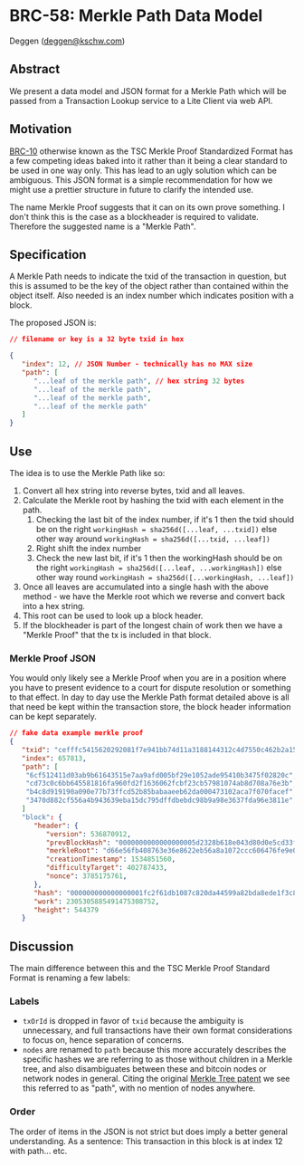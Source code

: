# BRC-58: Merkle Path Data Model

Deggen (deggen@kschw.com)

## Abstract
We present a data model and JSON format for a Merkle Path which will be passed from a Transaction Lookup service to a Lite Client via web API.

## Motivation

[BRC-10](./0010.md) otherwise known as the TSC Merkle Proof Standardized Format has a few competing ideas baked into it rather than it being a clear standard to be used in one way only. This has lead to an ugly solution which can be ambiguous. This JSON format is a simple recommendation for how we might use a prettier structure in future to clarify the intended use.

The name Merkle Proof suggests that it can on its own prove something. I don't think this is the case as a blockheader is required to validate. Therefore the suggested name is a "Merkle Path".

## Specification

A Merkle Path needs to indicate the txid of the transaction in question, but this is assumed to be the key of the object rather than contained within the object itself. Also needed is an index number which indicates position with a block.

The proposed JSON is:

```json
// filename or key is a 32 byte txid in hex

{ 
   "index": 12, // JSON Number - technically has no MAX size
   "path": [
      "...leaf of the merkle path", // hex string 32 bytes
      "...leaf of the merkle path",
      "...leaf of the merkle path",
      "...leaf of the merkle path"
   ]
}
```

## Use

The idea is to use the Merkle Path like so:

1. Convert all hex string into reverse bytes, txid and all leaves.
2. Calculate the Merkle root by hashing the txid with each element in the path.
   1. Checking the last bit of the index number, if it's 1 then the txid should be on the right `workingHash = sha256d([...leaf, ...txid])` else other way around `workingHash = sha256d([...txid, ...leaf])`
   2. Right shift the index number
   3. Check the new last bit, if it's 1 then the workingHash should be on the right `workingHash = sha256d([...leaf, ...workingHash])` else other way round `workingHash = sha256d([...workingHash, ...leaf])`
4. Once all leaves are accumulated into a single hash with the above method - we have the Merkle root which we reverse and convert back into a hex string.
5. This root can be used to look up a block header.
6. If the blockheader is part of the longest chain of work then we have a "Merkle Proof" that the tx is included in that block.

### Merkle Proof JSON

You would only likely see a Merkle Proof when you are in a position where you have to present evidence to a court for dispute resolution or something to that effect. In day to day use the Merkle Path format detailed above is all that need be kept within the transaction store, the block header information can be kept separately.

```json
// fake data example merkle proof
{
   "txid": "cefffc5415620292081f7e941bb74d11a3188144312c4d7550c462b2a151c64d", 
   "index": 657813,
   "path": [
	"6cf512411d03ab9b61643515e7aa9afd005bf29e1052ade95410b3475f02820c",
	"cd73c0c6bb645581816fa960fd2f1636062fcbf23cb57981074ab8d708a76e3b",
	"b4c8d919190a090e77b73ffcd52b85babaaeeb62da000473102aca7f070facef",
	"3470d882cf556a4b943639eba15dc795dffdbebdc98b9a98e3637fda96e3811e"
   ]
   "block": {
      "header": {
         "version": 536870912,
         "prevBlockHash": "0000000000000000005d2328b618e043d80d0e5cd33f79b8351965305482cb6b",
         "merkleRoot": "d66e56fb408763e36e8622eb56a8a1072ccc606476fe9e0765cca0dff95949b1",
         "creationTimestamp": 1534851560,
         "difficultyTarget": 402787433,
         "nonce": 3785175761,
      },
      "hash": "000000000000000001fc2f61db1087c820da44599a82bda8ede1f3c82f67098c",
      "work": 2305305885491475308752,
      "height": 544379
   }
```

## Discussion

The main difference between this and the TSC Merkle Proof Standard Format is renaming a few labels:

### Labels
- `txOrId` is dropped in favor of `txid` because the ambiguity is unnecessary, and full transactions have their own format considerations to focus on, hence separation of concerns.
- `nodes` are renamed to `path` because this more accurately describes the specific hashes we are referring to as those without children in a Merkle tree, and also disambiguates between these and bitcoin nodes or network nodes in general.  Citing the original [Merkle Tree patent](https://worldwide.espacenet.com/patent/search/family/022107098/publication/US4309569A?q=pn%3DUS4309569) we see this referred to as "path", with no mention of nodes anywhere.

### Order
The order of items in the JSON is not strict but does imply a better general understanding. As a sentence: This transaction in this block is at index 12 with path... etc.
